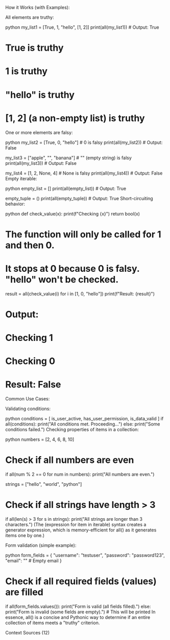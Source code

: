 How it Works (with Examples):

All elements are truthy:

python
my_list1 = [True, 1, "hello", [1, 2]]
print(all(my_list1))  # Output: True
# True is truthy
# 1 is truthy
# "hello" is truthy
# [1, 2] (a non-empty list) is truthy
One or more elements are falsy:

python
my_list2 = [True, 0, "hello"] # 0 is falsy
print(all(my_list2))  # Output: False

my_list3 = ["apple", "", "banana"] # "" (empty string) is falsy
print(all(my_list3))  # Output: False

my_list4 = [1, 2, None, 4] # None is falsy
print(all(my_list4))  # Output: False
Empty iterable:

python
empty_list = []
print(all(empty_list))  # Output: True

empty_tuple = ()
print(all(empty_tuple)) # Output: True
Short-circuiting behavior:

python
def check_value(x):
    print(f"Checking {x}")
    return bool(x)

# The function will only be called for 1 and then 0.
# It stops at 0 because 0 is falsy. "hello" won't be checked.
result = all(check_value(i) for i in [1, 0, "hello"])
print(f"Result: {result}")
# Output:
# Checking 1
# Checking 0
# Result: False
Common Use Cases:

Validating conditions:

python
conditions = [
    is_user_active,
    has_user_permission,
    is_data_valid
]
if all(conditions):
    print("All conditions met. Proceeding...")
else:
    print("Some conditions failed.")
Checking properties of items in a collection:

python
numbers = [2, 4, 6, 8, 10]
# Check if all numbers are even
if all(num % 2 == 0 for num in numbers):
    print("All numbers are even.")

strings = ["hello", "world", "python"]
# Check if all strings have length > 3
if all(len(s) > 3 for s in strings):
    print("All strings are longer than 3 characters.")
(The (expression for item in iterable) syntax creates a generator expression, which is memory-efficient for all() as it generates items one by one.)

Form validation (simple example):

python
form_fields = {
    "username": "testuser",
    "password": "password123",
    "email": "" # Empty email
}
# Check if all required fields (values) are filled
if all(form_fields.values()):
    print("Form is valid (all fields filled).")
else:
    print("Form is invalid (some fields are empty).") # This will be printed
In essence, all() is a concise and Pythonic way to determine if an entire collection of items meets a "truthy" criterion.

Context Sources (12)

